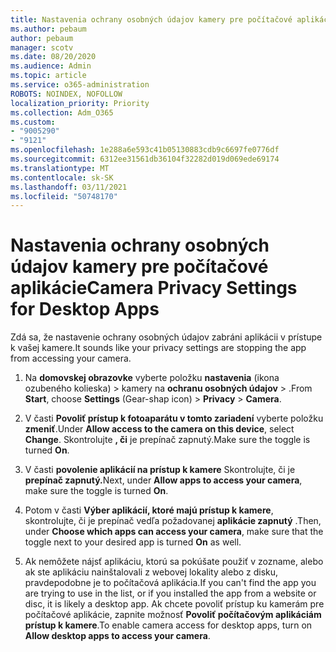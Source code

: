 ```yaml
---
title: Nastavenia ochrany osobných údajov kamery pre počítačové aplikácie
ms.author: pebaum
author: pebaum
manager: scotv
ms.date: 08/20/2020
ms.audience: Admin
ms.topic: article
ms.service: o365-administration
ROBOTS: NOINDEX, NOFOLLOW
localization_priority: Priority
ms.collection: Adm_O365
ms.custom:
- "9005290"
- "9121"
ms.openlocfilehash: 1e288a6e593c41b05130883cdb9c6697fe0776df
ms.sourcegitcommit: 6312ee31561db36104f32282d019d069ede69174
ms.translationtype: MT
ms.contentlocale: sk-SK
ms.lasthandoff: 03/11/2021
ms.locfileid: "50748170"
---
```

# <a name="camera-privacy-settings-for-desktop-apps"></a><span data-ttu-id="025b3-102">Nastavenia ochrany osobných údajov kamery pre počítačové aplikácie</span><span class="sxs-lookup"><span data-stu-id="025b3-102">Camera Privacy Settings for Desktop Apps</span></span>

<span data-ttu-id="025b3-103">Zdá sa, že nastavenie ochrany osobných údajov zabráni aplikácii v prístupe k vašej kamere.</span><span class="sxs-lookup"><span data-stu-id="025b3-103">It sounds like your privacy settings are stopping the app from accessing your camera.</span></span>

1.  <span data-ttu-id="025b3-104">Na **domovskej obrazovke** vyberte položku **nastavenia** (ikona ozubeného kolieska) > kamery na **ochranu osobných údajov**  >  .</span><span class="sxs-lookup"><span data-stu-id="025b3-104">From **Start**, choose **Settings** (Gear-shap icon) > **Privacy** > **Camera**.</span></span>

2.  <span data-ttu-id="025b3-105">V časti **Povoliť prístup k fotoaparátu v tomto zariadení** vyberte položku **zmeniť**.</span><span class="sxs-lookup"><span data-stu-id="025b3-105">Under **Allow access to the camera on this device**, select **Change**.</span></span> <span data-ttu-id="025b3-106">Skontrolujte **, či** je prepínač zapnutý.</span><span class="sxs-lookup"><span data-stu-id="025b3-106">Make sure the toggle is turned **On**.</span></span>

3.  <span data-ttu-id="025b3-107">V časti **povolenie aplikácií na prístup k kamere** Skontrolujte, či je **prepínač zapnutý.**</span><span class="sxs-lookup"><span data-stu-id="025b3-107">Next, under **Allow apps to access your camera**, make sure the toggle is turned **On**.</span></span>

4.  <span data-ttu-id="025b3-108">Potom v časti **Výber aplikácií, ktoré majú prístup k kamere**, skontrolujte, či je prepínač vedľa požadovanej **aplikácie zapnutý** .</span><span class="sxs-lookup"><span data-stu-id="025b3-108">Then, under **Choose which apps can access your camera**, make sure that the toggle next to your desired app is turned **On** as well.</span></span>

5.  <span data-ttu-id="025b3-109">Ak nemôžete nájsť aplikáciu, ktorú sa pokúšate použiť v zozname, alebo ak ste aplikáciu nainštalovali z webovej lokality alebo z disku, pravdepodobne je to počítačová aplikácia.</span><span class="sxs-lookup"><span data-stu-id="025b3-109">If you can't find the app you are trying to use in the list, or if you installed the app from a website or disc, it is likely a desktop app.</span></span> <span data-ttu-id="025b3-110">Ak chcete povoliť prístup ku kamerám pre počítačové aplikácie, zapnite možnosť **Povoliť počítačovým aplikáciám prístup k kamere**.</span><span class="sxs-lookup"><span data-stu-id="025b3-110">To enable camera access for desktop apps, turn on **Allow desktop apps to access your camera**.</span></span>